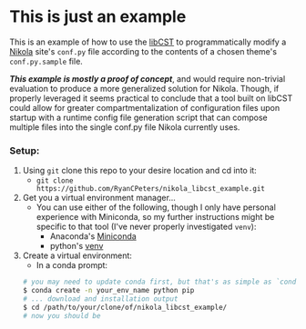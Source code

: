 # This is just an example
This is an example of how to use the [libCST](https://github.com/Instagram/LibCST) to programmatically modify a [Nikola](https://github.com/getnikola/nikola) site's `conf.py` file according to the contents of a chosen theme's `conf.py.sample` file.

__*This example is mostly a proof of concept*__, and would require non-trivial evaluation to produce a more generalized solution for Nikola. Though, if properly leveraged it seems practical to conclude that a tool built on libCST could allow for greater compartmentalization of configuration files upon startup with a runtime config file generation script that can compose multiple files into the single conf.py file Nikola currently uses.

### Setup:

1. Using `git` clone this repo to your desire location and cd into it:
   * `git clone https://github.com/RyanCPeters/nikola_libcst_example.git`
2. Get you a virtual environment manager... 
   * You can use either of the following, though I only have personal experience with Miniconda, so my further instructions might be specific to that tool (I've never properly investigated `venv`):
      * Anaconda's [Miniconda](https://docs.conda.io/en/latest/miniconda.html)
      * python's [venv](https://docs.python.org/3/tutorial/venv.html)
3. Create a virtual environment:
   * In a conda prompt:
   ```bash
   # you may need to update conda first, but that's as simple as `conda update conda`
   $ conda create -n your_env_name python pip
   # ... download and installation output
   $ cd /path/to/your/clone/of/nikola_libcst_example/
   # now you should be 
   ```